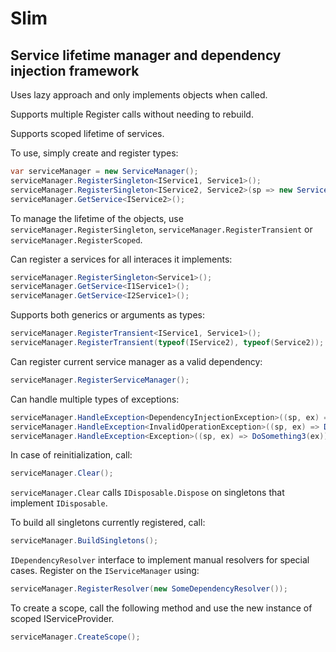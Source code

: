 # Slim
## Service lifetime manager and dependency injection framework

Uses lazy approach and only implements objects when called.

Supports multiple Register calls without needing to rebuild.

Supports scoped lifetime of services.

To use, simply create and register types:
```c#
var serviceManager = new ServiceManager();
serviceManager.RegisterSingleton<IService1, Service1>();
serviceManager.RegisterSingleton<IService2, Service2>(sp => new Service2(sp.GetService<IService1>());
serviceManager.GetService<IService2>();
```

To manage the lifetime of the objects, use ``` serviceManager.RegisterSingleton ```, ``` serviceManager.RegisterTransient ``` or ``` serviceManager.RegisterScoped ```.

Can register a services for all interaces it implements:
```c#
serviceManager.RegisterSingleton<Service1>();
serviceManager.GetService<I1Service1>();
serviceManager.GetService<I2Service1>();
```

Supports both generics or arguments as types:
```c#
serviceManager.RegisterTransient<IService1, Service1>();
serviceManager.RegisterTransient(typeof(IService2), typeof(Service2));
```

Can register current service manager as a valid dependency:
```c#
serviceManager.RegisterServiceManager();
```

Can handle multiple types of exceptions:
```c#
serviceManager.HandleException<DependencyInjectionException>((sp, ex) => DoSomething1(ex));
serviceManager.HandleException<InvalidOperationException>((sp, ex) => DoSomething2(ex));
serviceManager.HandleException<Exception>((sp, ex) => DoSomething3(ex));
```

In case of reinitialization, call:
```c#
serviceManager.Clear();
```
``` serviceManager.Clear ``` calls ``` IDisposable.Dispose ``` on singletons that implement ``` IDisposable ```.

To build all singletons currently registered, call:
```c#
serviceManager.BuildSingletons();
```

`IDependencyResolver` interface to implement manual resolvers for special cases. Register on the `IServiceManager` using:
```c#
serviceManager.RegisterResolver(new SomeDependencyResolver());
```

To create a scope, call the following method and use the new instance of scoped IServiceProvider.
```c#
serviceManager.CreateScope();
```
